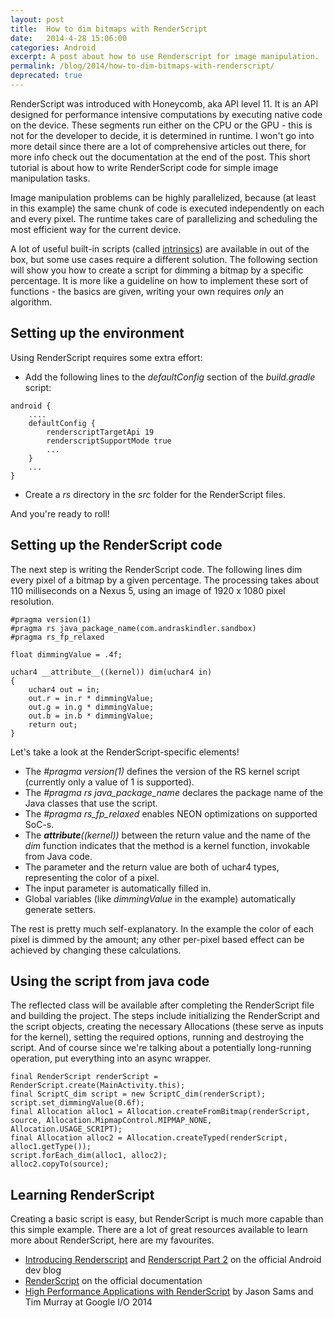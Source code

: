 ```yaml
---
layout: post
title:  How to dim bitmaps with RenderScript
date:   2014-4-28 15:06:00
categories: Android
excerpt: A post about how to use Renderscript for image manipulation.
permalink: /blog/2014/how-to-dim-bitmaps-with-renderscript/
deprecated: true
---
```

RenderScript was introduced with Honeycomb, aka API level 11. It is an API designed for performance intensive computations by executing native code on the device. These segments run either on the CPU or the GPU - this is not for the developer to decide, it is determined in runtime. I won't go into more detail since there are a lot of comprehensive articles out there, for more info check out the documentation at the end of the post. This short tutorial is about how to write RenderScript code for simple image manipulation tasks.

Image manipulation problems can be highly parallelized, because (at least in this example) the same chunk of code is executed independently on each and every pixel. The runtime takes care of parallelizing and scheduling the most efficient way for the current device.

A lot of useful built-in scripts (called [intrinsics](http://android-developers.blogspot.com/2013/08/renderscript-intrinsics.html)) are available in out of the box, but some use cases require a different solution. The following section will show you how to create a script for dimming a bitmap by a specific percentage. It is more like a guideline on how to implement these sort of functions - the basics are given, writing your own requires _only_ an algorithm.

## Setting up the environment

Using RenderScript requires some extra effort:

*   Add the following lines to the _defaultConfig_ section of the _build.gradle_ script:

```
android {
    ....
    defaultConfig {
        renderscriptTargetApi 19
        renderscriptSupportMode true
        ...
    }
    ...
}
```

*   Create a _rs_ directory in the _src_ folder for the RenderScript files.

And you're ready to roll!

## Setting up the RenderScript code

The next step is writing the RenderScript code. The following lines dim every pixel of a bitmap by a given percentage. The processing takes about 110 milliseconds on a Nexus 5, using an image of 1920 x 1080 pixel resolution.

```
#pragma version(1)
#pragma rs java_package_name(com.andraskindler.sandbox)
#pragma rs_fp_relaxed

float dimmingValue = .4f;

uchar4 __attribute__((kernel)) dim(uchar4 in)
{
    uchar4 out = in;
    out.r = in.r * dimmingValue;
    out.g = in.g * dimmingValue;
    out.b = in.b * dimmingValue;
    return out;
}
```

Let's take a look at the RenderScript-specific elements!

*   The _#pragma version(1)_ defines the version of the RS kernel script (currently only a value of 1 is supported).
*   The _#pragma rs java_package_name_ declares the package name of the Java classes that use the script.
*   The _#pragma rs_fp_relaxed_ enables NEON optimizations on supported SoC-s.
*   The ___attribute__((kernel))_ between the return value and the name of the _dim_ function indicates that the method is a kernel function, invokable from Java code.
*   The parameter and the return value are both of uchar4 types, representing the color of a pixel.
*   The input parameter is automatically filled in.
*   Global variables (like _dimmingValue_ in the example) automatically generate setters.

The rest is pretty much self-explanatory. In the example the color of each pixel is dimmed by the amount; any other per-pixel based effect can be achieved by changing these calculations.

## Using the script from java code

The reflected class will be available after completing the RenderScript file and building the project. The steps include initializing the RenderScript and the script objects, creating the necessary Allocations (these serve as inputs for the kernel), setting the required options, running and destroying the script. And of course since we're talking about a potentially long-running operation, put everything into an async wrapper.

```
final RenderScript renderScript = RenderScript.create(MainActivity.this);
final ScriptC_dim script = new ScriptC_dim(renderScript);
script.set_dimmingValue(0.6f);
final Allocation alloc1 = Allocation.createFromBitmap(renderScript, source, Allocation.MipmapControl.MIPMAP_NONE, Allocation.USAGE_SCRIPT);
final Allocation alloc2 = Allocation.createTyped(renderScript, alloc1.getType());
script.forEach_dim(alloc1, alloc2);
alloc2.copyTo(source);
```

## Learning RenderScript

Creating a basic script is easy, but RenderScript is much more capable than this simple example. There are a lot of great resources available to learn more about RenderScript, here are my favourites.

*   [Introducing Renderscript](http://android-developers.blogspot.com/2011/02/introducing-renderscript.html) and [Renderscript Part 2](http://android-developers.blogspot.com/2011/03/renderscript.html) on the official Android dev blog
*   [RenderScript](http://developer.android.com/guide/topics/renderscript/index.html) on the official documentation
*   [High Performance Applications with RenderScript](https://developers.google.com/events/io/sessions/331954522) by Jason Sams and Tim Murray at Google I/O 2014